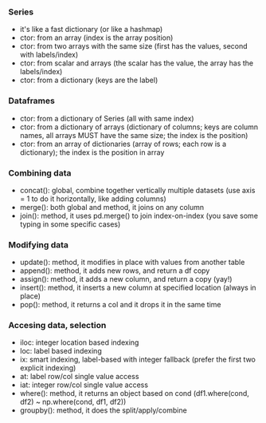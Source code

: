 ### Series
* it's like a fast dictionary (or like a hashmap)
* ctor: from an array (index is the array position)
* ctor: from two arrays with the same size (first has the values, second with labels/index)
* ctor: from scalar and arrays (the scalar has the value, the array has the labels/index)
* ctor: from a dictionary (keys are the label)

### Dataframes
* ctor: from a dictionary of Series (all with same index)
* ctor: from a dictionary of arrays (dictionary of columns; keys are column names, all arrays MUST have the same size; the index is the position)
* ctor: from an array of dictionaries (array of rows; each row is a dictionary); the index is the position in array
  
### Combining data
* concat(): global, combine together vertically multiple datasets (use axis = 1 to do it horizontally, like adding columns)
* merge(): both global and method, it joins on any column
* join(): method, it uses pd.merge() to join index-on-index (you save some typing in some specific cases)

### Modifying data
* update(): method, it modifies in place with values from another table
* append(): method, it adds new rows, and return a df copy
* assign(): method, it adds a new column, and return a copy (yay!)
* insert(): method, it inserts a new column at specified location (always in place)
* pop(): method, it returns a col and it drops it in the same time

### Accesing data, selection
* iloc: integer location based indexing
* loc: label based indexing
* ix: smart indexing, label-based with integer fallback (prefer the first two explicit indexing)
* at: label row/col single value access
* iat: integer row/col single value access
* where(): method, it returns an object based on cond (df1.where(cond, df2) ~ np.where(cond, df1, df2))
* groupby(): method, it does the split/apply/combine



